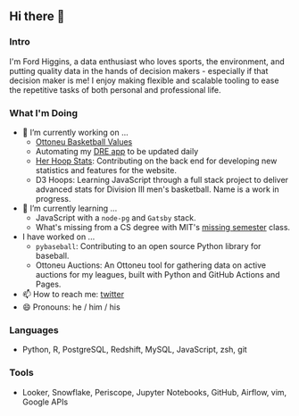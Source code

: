 ## Hi there 👋

### Intro
I'm Ford Higgins, a data enthusiast who loves sports, the environment, and putting quality data in the hands of decision makers - especially if that decision maker is me! I enjoy making flexible and scalable tooling to ease the repetitive tasks of both personal and professional life.

### What I'm Doing
- 🔭 I’m currently working on ...
  - [Ottoneu Basketball Values](https://github.com/wfordh/ottobasket_values)
  - Automating my [DRE app](https://fordhiggins.shinyapps.io/dre_app/) to be updated daily
  - [Her Hoop Stats](https://herhoopstats.com/): Contributing on the back end for developing new statistics and features for the website.
  - D3 Hoops: Learning JavaScript through a full stack project to deliver advanced stats for Division III men's basketball. Name is a work in progress.
- 🌱 I’m currently learning ...
  - JavaScript with a `node-pg` and `Gatsby` stack.
  - What's missing from a CS degree with MIT's [missing semester](https://missing.csail.mit.edu/) class.
- I have worked on ...
  - `pybaseball`: Contributing to an open source Python library for baseball.
  - Ottoneu Auctions: An Ottoneu tool for gathering data on active auctions for my leagues, built with Python and GitHub Actions and Pages.
- 📫 How to reach me: [twitter](https://www.twitter.com/wfordh)
- 😄 Pronouns: he / him / his

### Languages
- Python, R, PostgreSQL, Redshift, MySQL, JavaScript, zsh, git

### Tools
- Looker, Snowflake, Periscope, Jupyter Notebooks, GitHub, Airflow, vim, Google APIs

<!--
**wfordh/wfordh** is a ✨ _special_ ✨ repository because its `README.md` (this file) appears on your GitHub profile.

- 👯 I’m looking to collaborate on ...
- 🤔 I’m looking for help with ...
- 💬 Ask me about ...
- ⚡ Fun fact: ...
-->

